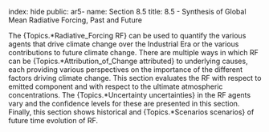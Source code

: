 index: hide
public: ar5-
name: Section 8.5
title: 8.5 - Synthesis of Global Mean Radiative Forcing, Past and Future

The {Topics.*Radiative_Forcing RF} can be used to quantify the various agents that drive climate change over the Industrial Era or the various contributions to future climate change. There are multiple ways in which RF can be {Topics.*Attribution_of_Change attributed} to underlying causes, each providing various perspectives on the importance of the different factors driving climate change. This section evaluates the RF with respect to emitted component and with respect to the ultimate atmospheric concentrations. The {Topics.*Uncertainty uncertainties} in the RF agents vary and the confidence levels for these are presented in this section. Finally, this section shows historical and {Topics.*Scenarios scenarios} of future time evolution of RF.
